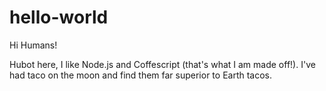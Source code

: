# hello-world

Hi Humans!

Hubot here, I like Node.js and Coffescript (that's what I am made off!).
I've had taco on the moon and find them far superior to Earth tacos.

